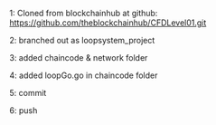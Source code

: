 1: Cloned from blockchainhub at github:
		https://github.com/theblockchainhub/CFDLevel01.git

2: branched out as loopsystem_project

3: added chaincode & network folder

4: added loopGo.go in chaincode folder

5: commit

6: push